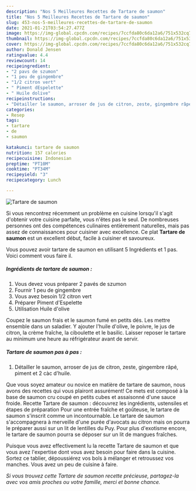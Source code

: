 ```yaml
---
description: "Nos 5 Meilleures Recettes de Tartare de saumon"
title: "Nos 5 Meilleures Recettes de Tartare de saumon"
slug: 453-nos-5-meilleures-recettes-de-tartare-de-saumon
date: 2021-01-21T03:54:27.477Z
image: https://img-global.cpcdn.com/recipes/7ccfda80c6da12a6/751x532cq70/tartare-de-saumon-photo-principale-de-la-recette.jpg
thumbnail: https://img-global.cpcdn.com/recipes/7ccfda80c6da12a6/751x532cq70/tartare-de-saumon-photo-principale-de-la-recette.jpg
cover: https://img-global.cpcdn.com/recipes/7ccfda80c6da12a6/751x532cq70/tartare-de-saumon-photo-principale-de-la-recette.jpg
author: Donald Jensen
ratingvalue: 4.4
reviewcount: 14
recipeingredient:
- "2 pavs de szumon"
- "1 peu de gingembre"
- "1/2 citron vert"
- " Piment dEspelette"
- " Huile dolive"
recipeinstructions:
- "Détailler le saumon, arroser de jus de citron, zeste, gingembre râpé, piment et 2 càc d&#39;huile."
categories:
- Resep
tags:
- tartare
- de
- saumon

katakunci: tartare de saumon 
nutrition: 157 calories
recipecuisine: Indonesian
preptime: "PT10M"
cooktime: "PT34M"
recipeyield: "3"
recipecategory: Lunch

---
```



![Tartare de saumon](https://img-global.cpcdn.com/recipes/7ccfda80c6da12a6/751x532cq70/tartare-de-saumon-photo-principale-de-la-recette.jpg)

Si vous rencontrez récemment un problème en cuisine lorsqu'il s'agit d'obtenir votre cuisine parfaite, vous n'êtes pas le seul. De nombreuses personnes ont des compétences culinaires entièrement naturelles, mais pas assez de connaissances pour cuisiner avec excellence. Ce plat <strong> Tartare de saumon </strong> est un excellent début, facile à cuisiner et savoureux.

<!--inarticleads1-->

Vous pouvez avoir tartare de saumon en utilisant 5 Ingrédients et 1 pas. Voici comment vous faire il.

##### Ingrédients de tartare de saumon :

1. Vous devez vous préparer 2 pavés de szumon
1. Fournir 1 peu de gingembre
1. Vous avez besoin 1/2 citron vert
1. Préparer  Piment d&#39;Espelette
1. Utilisation  Huile d&#39;olive


Coupez le saumon frais et le saumon fumé en petits dés. Les mettre ensemble dans un saladier. Y ajouter l&#39;huile d&#39;olive, le poivre, le jus de citron, la crème fraîche, la ciboulette et le basilic. Laisser reposer le tartare au minimum une heure au réfrigérateur avant de servir. 

<!--inarticleads2-->

##### Tartare de saumon pas à pas :

1. Détailler le saumon, arroser de jus de citron, zeste, gingembre râpé, piment et 2 càc d&#39;huile.


Que vous soyez amateur ou novice en matière de tartare de saumon, nous avons des recettes qui vous plairont assurément! Ce mets est composé à la base de saumon cru coupé en petits cubes et assaisonné d&#39;une sauce froide. Recette Tartare de saumon : découvrez les ingrédients, ustensiles et étapes de préparation Pour une entrée fraîche et goûteuse, le tartare de saumon s&#39;inscrit comme un incontournable. Le tartare de saumon s&#39;accompagnera à merveille d&#39;une purée d&#39;avocats au citron mais on pourra le préparer aussi sur un lit de lentilles du Puy. Pour plus d&#39;exotisme encore, le tartare de saumon pourra se déposer sur un lit de mangues fraîches. 

<!--inarticleads1-->

<p>
Puisque vous avez effectivement lu la recette Tartare de saumon et que vous avez l'expertise dont vous avez besoin pour faire dans la cuisine. Sortez ce tablier, dépoussiérez vos bols à mélanger et retroussez vos manches. Vous avez un peu de cuisine à faire.
</p>

<p>
<i>Si vous trouvez cette Tartare de saumon recette précieuse, partagez-la avec vos amis proches ou votre famille, merci et bonne chance.</i>
</p>
